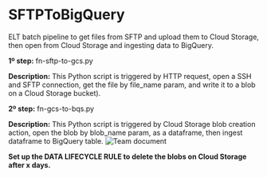 # SFTPToBigQuery
ELT batch pipeline to get files from SFTP and upload them to Cloud Storage, 
then open from Cloud Storage and ingesting data to BigQuery.


**1º step:** fn-sftp-to-gcs.py

**Description:** This Python script is triggered by HTTP request, open a SSH and SFTP connection, get the file by file_name param, and write it to a blob on a Cloud Storage bucket).

**2º step:** fn-gcs-to-bqs.py

**Description:** This Python script is triggered by Cloud Storage blob creation action, open the blob by blob_name param, as a dataframe, then ingest dataframe to BigQuery table.
![Team document](https://github.com/mvoliveira1010/SFTPToBigQuery/assets/67582983/091a9cf1-978f-4dd0-a45f-8cf4072129cc)

**Set up the DATA LIFECYCLE RULE to delete the blobs on Cloud Storage after x days.**
